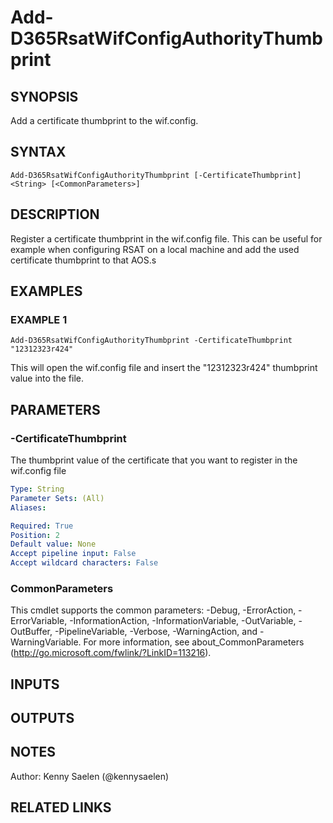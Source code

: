 ﻿---
external help file: d365fo.tools-help.xml
Module Name: d365fo.tools
online version:
schema: 2.0.0
---

# Add-D365RsatWifConfigAuthorityThumbprint

## SYNOPSIS
Add a certificate thumbprint to the wif.config.

## SYNTAX

```
Add-D365RsatWifConfigAuthorityThumbprint [-CertificateThumbprint] <String> [<CommonParameters>]
```

## DESCRIPTION
Register a certificate thumbprint in the wif.config file.
This can be useful for example when configuring RSAT on a local machine and add the used certificate thumbprint to that AOS.s

## EXAMPLES

### EXAMPLE 1
```
Add-D365RsatWifConfigAuthorityThumbprint -CertificateThumbprint "12312323r424"
```

This will open the wif.config file and insert the "12312323r424" thumbprint value into the file.

## PARAMETERS

### -CertificateThumbprint
The thumbprint value of the certificate that you want to register in the wif.config file

```yaml
Type: String
Parameter Sets: (All)
Aliases:

Required: True
Position: 2
Default value: None
Accept pipeline input: False
Accept wildcard characters: False
```

### CommonParameters
This cmdlet supports the common parameters: -Debug, -ErrorAction, -ErrorVariable, -InformationAction, -InformationVariable, -OutVariable, -OutBuffer, -PipelineVariable, -Verbose, -WarningAction, and -WarningVariable.
For more information, see about_CommonParameters (http://go.microsoft.com/fwlink/?LinkID=113216).

## INPUTS

## OUTPUTS

## NOTES
Author: Kenny Saelen (@kennysaelen)

## RELATED LINKS
